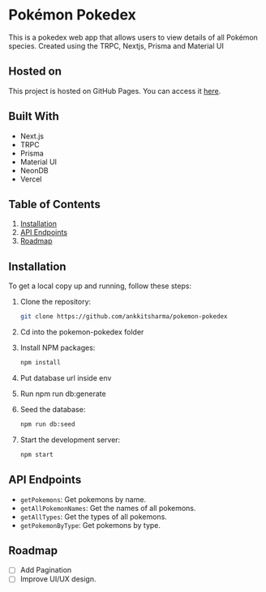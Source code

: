# Pokémon Pokedex

This is a pokedex web app that allows users to view details of all Pokémon species.
Created using the TRPC, Nextjs, Prisma and Material UI

## Hosted on

This project is hosted on GitHub Pages. You can access it [here](https://pokemon-pokedex-one.vercel.app/).

## Built With

- Next.js
- TRPC
- Prisma
- Material UI
- NeonDB
- Vercel

## Table of Contents

1. [Installation](#installation)
2. [API Endpoints](#api-endpoints)
3. [Roadmap](#roadmap)

## Installation

To get a local copy up and running, follow these steps:

1. Clone the repository:
   ```sh
   git clone https://github.com/ankkitsharma/pokemon-pokedex
   ```
2. Cd into the pokemon-pokedex folder
3. Install NPM packages:
   ```sh
   npm install
   ```
4. Put database url inside env

5. Run npm run db:generate

6. Seed the database:

   ```sh
   npm run db:seed
   ```

7. Start the development server:
   ```sh
   npm start
   ```

## API Endpoints

- `getPokemons`: Get pokemons by name.
- `getAllPokemonNames`: Get the names of all pokemons.
- `getAllTypes`: Get the types of all pokemons.
- `getPokemonByType`: Get pokemons by type.

## Roadmap

- [ ] Add Pagination
- [ ] Improve UI/UX design.
